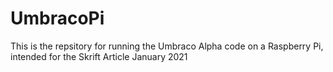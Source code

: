 # UmbracoPi

This is the repsitory for running the Umbraco Alpha code on a Raspberry Pi, intended for the Skrift Article January 2021